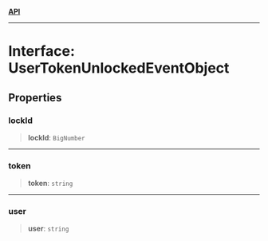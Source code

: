 [**API**](../../../README.md)

***

# Interface: UserTokenUnlockedEventObject

## Properties

### lockId

> **lockId**: `BigNumber`

***

### token

> **token**: `string`

***

### user

> **user**: `string`
